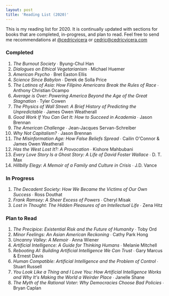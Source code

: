 ```yaml
---
layout: post
title: 'Reading List (2020)'
---
```

This is my reading list for 2020. It is continually updated with sections for books that are completed, in-progress, and plan to read. Feel free to send me recommendations at [@cedricvicera](https://twitter.com/cedricvicera) or [cedric@cedricvicera.com](mailto:cedric@cedricvicera.com)

### Completed
1. *The Burnout Society* ∙ Byung-Chul Han
2. *Dialogues on Ethical Vegetarianism* ∙ Michael Huemer
3. *American Psycho* ∙ Bret Easton Ellis
4. *Science Since Babylon* ∙ Derek de Solla Price
5. *The Latinos of Asia: How Filipino Americans Break the Rules of Race* ∙ Anthony Christian Ocampo
6. *Average is Over: Powering America Beyond the Age of the Great Stagnation* ∙ Tyler Cowen
7. *The Physics of Wall Street: A Brief History of Predicting the Unpredictable* ∙ James Owen Weatherall
8. *Good Work If You Can Get It: How to Succeed in Academia* ∙ Jason Brennan
9. *The American Challenge* ∙ Jean-Jacques Servan-Schreiber
10. *Why Not Capitalism?* ∙ Jason Brennan
11. *The Misinformation Age: How False Beliefs Spread* ∙ Cailin O'Connor & James Owen Weatherall
12. *Has the West Lost It?: A Provocation* ∙ Kishore Mahbubani
13. *Every Love Story Is a Ghost Story: A Life of David Foster Wallace* ∙ D. T. Max
14. *Hillbilly Elegy: A Memoir of a Family and Culture in Crisis* ∙ J.D. Vance

### In Progress
1. *The Decadent Society: How We Became the Victims of Our Own Success* ∙ Ross Douthat
2. *Frank Ramsey: A Sheer Excess of Powers* ∙ Cheryl Misak
3. *Lost in Thought: The Hidden Pleasures of an Intellectual Life* ∙ Zena Hitz

### Plan to Read
1. *The Precipice: Existential Risk and the Future of Humanity* ∙ Toby Ord
2. *Minor Feelings: An Asian American Reckoning* ∙ Cathy Park Hong
3. *Uncanny Valley: A Memoir* ∙ Anna Wiener
4. *Artificial Intelligence: A Guide for Thinking Humans* ∙ Melanie Mitchell
5. *Rebooting AI: Building Artificial Intelligence We Can Trust* ∙ Gary Marcus & Ernest Davis
6. *Human Compatible: Artificial Intelligence and the Problem of Control* ∙ Stuart Russell
7. *You Look Like a Thing and I Love You: How Artificial Intelligence Works and Why It's Making the World a Weirder Place* ∙ Janelle Shane
8. *The Myth of the Rational Voter: Why Democracies Choose Bad Policies* ∙ Bryan Caplan
